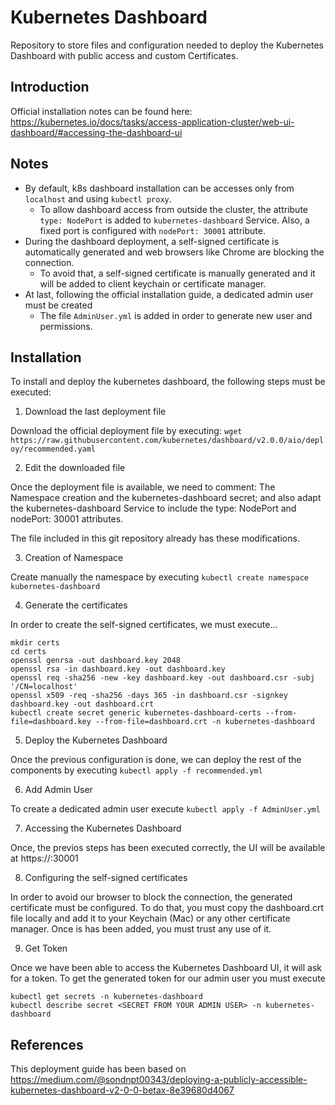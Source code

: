 # Kubernetes Dashboard

Repository to store files and configuration needed to deploy the Kubernetes Dashboard with public access and custom Certificates.

## Introduction

Official installation notes can be found here: https://kubernetes.io/docs/tasks/access-application-cluster/web-ui-dashboard/#accessing-the-dashboard-ui

## Notes

- By default, k8s dashboard installation can be accesses only from `localhost` and using `kubectl proxy`.
  - To allow dashboard access from outside the cluster, the attribute `type: NodePort` is added to `kubernetes-dashboard` Service. Also, a fixed port is configured with `nodePort: 30001` attribute.
- During the dashboard deployment, a self-signed certificate is automatically generated and web browsers like Chrome are blocking the connection.
  - To avoid that, a self-signed certificate is manually generated and it will be added to client keychain or certificate manager.
- At last, following the official installation guide, a dedicated admin user must be created
  - The file `AdminUser.yml` is added in order to generate new user and permissions.

## Installation

To install and deploy the kubernetes dashboard, the following steps must be executed:
1. Download the last deployment file

Download the official deployment file by executing:
`wget https://raw.githubusercontent.com/kubernetes/dashboard/v2.0.0/aio/deploy/recommended.yaml`

2. Edit the downloaded file

Once the deployment file is available, we need to comment: The Namespace creation and the kubernetes-dashboard secret; and also adapt the kubernetes-dashboard Service to include the type: NodePort and nodePort: 30001 attributes.

The file included in this git repository already has these modifications.

3. Creation of Namespace

Create manually the namespace by executing `kubectl create namespace kubernetes-dashboard`

4. Generate the certificates

In order to create the self-signed certificates, we must execute...
```
mkdir certs
cd certs
openssl genrsa -out dashboard.key 2048
openssl rsa -in dashboard.key -out dashboard.key
openssl req -sha256 -new -key dashboard.key -out dashboard.csr -subj '/CN=localhost'
openssl x509 -req -sha256 -days 365 -in dashboard.csr -signkey dashboard.key -out dashboard.crt
kubectl create secret generic kubernetes-dashboard-certs --from-file=dashboard.key --from-file=dashboard.crt -n kubernetes-dashboard
```

5. Deploy the Kubernetes Dashboard

Once the previous configuration is done, we can deploy the rest of the components by executing `kubectl apply -f recommended.yml`

6. Add Admin User

To create a dedicated admin user execute `kubectl apply -f AdminUser.yml`

7. Accessing the Kubernetes Dashboard

Once, the previos steps has been executed correctly, the UI will be available at https://<IP>:30001

8. Configuring the self-signed certificates

In order to avoid our browser to block the connection, the generated certificate must be configured. To do that, you must copy the dashboard.crt file locally and add it to your Keychain (Mac) or any other certificate manager. Once is has been added, you must trust any use of it.

9. Get Token

Once we have been able to access the Kubernetes Dashboard UI, it will ask for a token. To get the generated token for our admin user you must execute
```
kubectl get secrets -n kubernetes-dashboard
kubectl describe secret <SECRET FROM YOUR ADMIN USER> -n kubernetes-dashboard 
```

## References

This deployment guide has been based on https://medium.com/@sondnpt00343/deploying-a-publicly-accessible-kubernetes-dashboard-v2-0-0-betax-8e39680d4067

